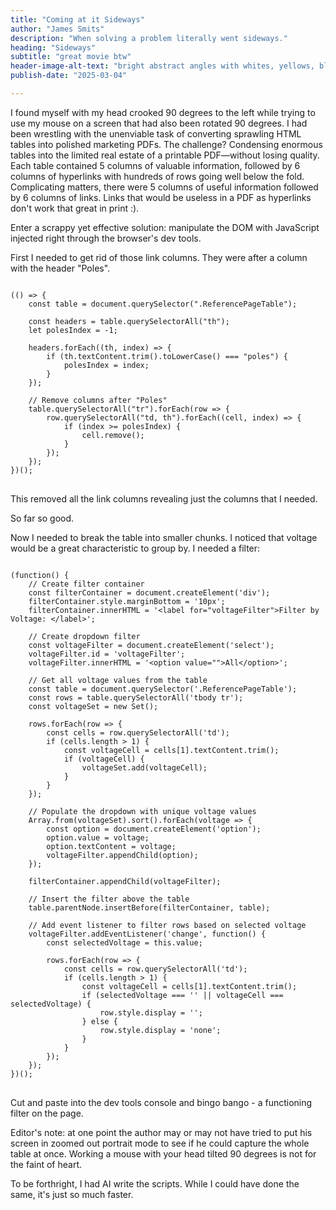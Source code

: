 ```yaml
--- 
title: "Coming at it Sideways"
author: "James Smits"
description: "When solving a problem literally went sideways."
heading: "Sideways"
subtitle: "great movie btw"
header-image-alt-text: "bright abstract angles with whites, yellows, blues, and reds"
publish-date: "2025-03-04"

---
```


I found myself with my head crooked 90 degrees to the left while trying to use my mouse on a screen that had also been rotated 90 degrees. I had been wrestling with the unenviable task of converting sprawling HTML tables into polished marketing PDFs. The challenge? Condensing enormous tables into the limited real estate of a printable PDF—without losing quality. Each table contained 5 columns of valuable information, followed by 6 columns of hyperlinks with hundreds of rows going well below the fold. Complicating matters, there were 5 columns of useful information followed by 6 columns of links. Links that would be useless in a PDF as hyperlinks don't work that great in print :).

Enter a scrappy yet effective solution: manipulate the DOM with JavaScript injected right through the browser's dev tools.

First I needed to get rid of those link columns.  They were after a column with the header "Poles". 

<pre>
<code class="language-javascript">
(() => {
    const table = document.querySelector(".ReferencePageTable");

    const headers = table.querySelectorAll("th");
    let polesIndex = -1;

    headers.forEach((th, index) => {
        if (th.textContent.trim().toLowerCase() === "poles") {
            polesIndex = index;
        }
    });

    // Remove columns after "Poles"
    table.querySelectorAll("tr").forEach(row => {
        row.querySelectorAll("td, th").forEach((cell, index) => {
            if (index >= polesIndex) {
                cell.remove();
            }
        });
    });
})();
</code>
</pre>

This removed all the link columns revealing just the columns that I needed.

So far so good.

Now I needed to break the table into smaller chunks.  I noticed that voltage would be a great characteristic to group by.  I needed a filter:

<pre>
<code class="language-javascript">
(function() {
    // Create filter container
    const filterContainer = document.createElement('div');
    filterContainer.style.marginBottom = '10px';
    filterContainer.innerHTML = '&lt;label for="voltageFilter"&gt;Filter by Voltage: &lt;/label&gt;';
    
    // Create dropdown filter
    const voltageFilter = document.createElement('select');
    voltageFilter.id = 'voltageFilter';
    voltageFilter.innerHTML = '&lt;option value=""&gt;All&lt;/option&gt;';
    
    // Get all voltage values from the table
    const table = document.querySelector('.ReferencePageTable');
    const rows = table.querySelectorAll('tbody tr');
    const voltageSet = new Set();
    
    rows.forEach(row => {
        const cells = row.querySelectorAll('td');
        if (cells.length > 1) {
            const voltageCell = cells[1].textContent.trim();
            if (voltageCell) {
                voltageSet.add(voltageCell);
            }
        }
    });
    
    // Populate the dropdown with unique voltage values
    Array.from(voltageSet).sort().forEach(voltage => {
        const option = document.createElement('option');
        option.value = voltage;
        option.textContent = voltage;
        voltageFilter.appendChild(option);
    });
    
    filterContainer.appendChild(voltageFilter);
    
    // Insert the filter above the table
    table.parentNode.insertBefore(filterContainer, table);
    
    // Add event listener to filter rows based on selected voltage
    voltageFilter.addEventListener('change', function() {
        const selectedVoltage = this.value;
        
        rows.forEach(row => {
            const cells = row.querySelectorAll('td');
            if (cells.length > 1) {
                const voltageCell = cells[1].textContent.trim();
                if (selectedVoltage === '' || voltageCell === selectedVoltage) {
                    row.style.display = '';
                } else {
                    row.style.display = 'none';
                }
            }
        });
    });
})();
</code>
</pre>

Cut and paste into the dev tools console and bingo bango - a functioning filter on the page.

<aside>
Editor's note: at one point the author may or may not have tried to put his screen in zoomed out portrait mode to see if he could capture the whole table at once.  Working a mouse with your head tilted 90 degrees is not for the faint of heart. 
</aside>

To be forthright, I had AI write the scripts.  While I could have done the same, it's just so much faster.  
